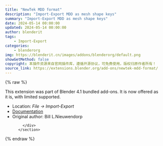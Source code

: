 ```yaml
---
title: "NewTek MDD format"
description: "Import-Export MDD as mesh shape keys"
summary: "Import-Export MDD as mesh shape keys"
date: 2024-05-14 00:00:00
updated: 2024-05-14 00:00:00
author: blenderit
tags: 
    - Import-Export
categories:
    - blenderorg
img: https://blenderit.cn/images/addons/blenderorg/default.png
showGetMethod: false
copyright: 本插件资源来自官网插件库，遵循开源协议，可免费使用，版权归原作者所有！
source_link: https://extensions.blender.org/add-ons/newtek-mdd-format/
---
```


{% raw %}
<section id="about" class="mt-3">
            <div class="box style-rich-text">
              <p>This extension was part of Blender 4.1 bundled add-ons.
It is now offered as it is, with limited supported.</p>
<ul>
<li>Location: <em>File → Import-Export</em></li>
<li><a rel="nofollow noopener noreferrer external" target="_blank" href="https://docs.blender.org/manual/en/4.1//addons/import_export/shape_mdd.html">Documentation</a></li>
<li>Original author: Bill L.Nieuwendorp</li>
</ul>

            </div>
          </section>
<div style="display: none">blenderorg</div>
{% endraw %}
